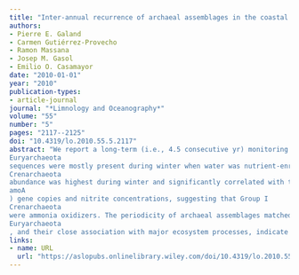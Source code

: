 ```yaml
---
title: "Inter-annual recurrence of archaeal assemblages in the coastal NW Mediterranean Sea (Blanes Bay Microbial Observatory)"
authors:
- Pierre E. Galand
- Carmen Gutiérrez-Provecho
- Ramon Massana
- Josep M. Gasol
- Emilio O. Casamayor
date: "2010-01-01"
year: "2010"
publication-types:
- article-journal
journal: "*Limnology and Oceanography*"
volume: "55"
number: "5"
pages: "2117--2125"
doi: "10.4319/lo.2010.55.5.2117"
abstract: "We report a long-term (i.e., 4.5 consecutive yr) monitoring of surface marine archaeal assemblages of the coastal Mediterranean Sea using quantitative polymerase chain reaction against specific phylogenetic and functional genes, and, for some specific samples, clone libraries of the 16S ribosomal ribonucleic acid gene. Archaea had a marked seasonal periodicity, with recurrent peaks of abundance in December and January and very low occurrence during summer, parallel to temporal changes in community composition. Group II.b
Euryarchaeota
sequences were mostly present during winter when water was nutrient-enriched, and phytoplankton were abundant. Group II.a sequences were, in turn, more abundant during summer when the water column is stratified, and nutrient concentrations and phytoplankton stocks were lower. Group I
Crenarchaeota
abundance was highest during winter and significantly correlated with that of archaeal ammonia monooxygenase (
amoA
) gene copies and nitrite concentrations, suggesting that Group I
Crenarchaeota
were ammonia oxidizers. The periodicity of archaeal assemblages matched the strong and predictable seasonality of the surface-water conditions in the northwestern Mediterranean Sea, and suggests a low degree of functional redundancy between archaeal groups. The distinct seasonal dynamics for Group II.a and II.b
Euryarchaeota
, and their close association with major ecosystem processes, indicate that they may play an important but as yet largely unknown role in the ocean."
links:
- name: URL
  url: "https://aslopubs.onlinelibrary.wiley.com/doi/10.4319/lo.2010.55.5.2117"
---
```

